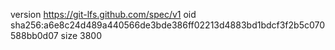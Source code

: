 version https://git-lfs.github.com/spec/v1
oid sha256:a6e8c24d489a440566de3bde386ff02213d4883bd1bdcf3f2b5c070588bb0d07
size 3800
